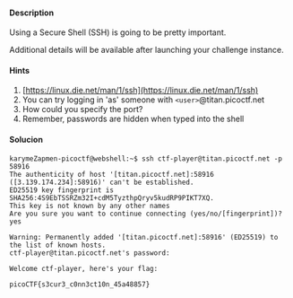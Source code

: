#### Description

Using a Secure Shell (SSH) is going to be pretty important.

Additional details will be available after launching your challenge instance.

#### Hints
1. [https://linux.die.net/man/1/ssh](https://linux.die.net/man/1/ssh)
2. You can try logging in 'as' someone with `<user>`@titan.picoctf.net
3. How could you specify the port?
4. Remember, passwords are hidden when typed into the shell


#### Solucion

```
karymeZapmen-picoctf@webshell:~$ ssh ctf-player@titan.picoctf.net -p 58916
The authenticity of host '[titan.picoctf.net]:58916 ([3.139.174.234]:58916)' can't be established.
ED25519 key fingerprint is SHA256:4S9EbTSSRZm32I+cdM5TyzthpQryv5kudRP9PIKT7XQ.
This key is not known by any other names
Are you sure you want to continue connecting (yes/no/[fingerprint])? yes

Warning: Permanently added '[titan.picoctf.net]:58916' (ED25519) to the list of known hosts.
ctf-player@titan.picoctf.net's password: 

Welcome ctf-player, here's your flag: 

picoCTF{s3cur3_c0nn3ct10n_45a48857}

```
